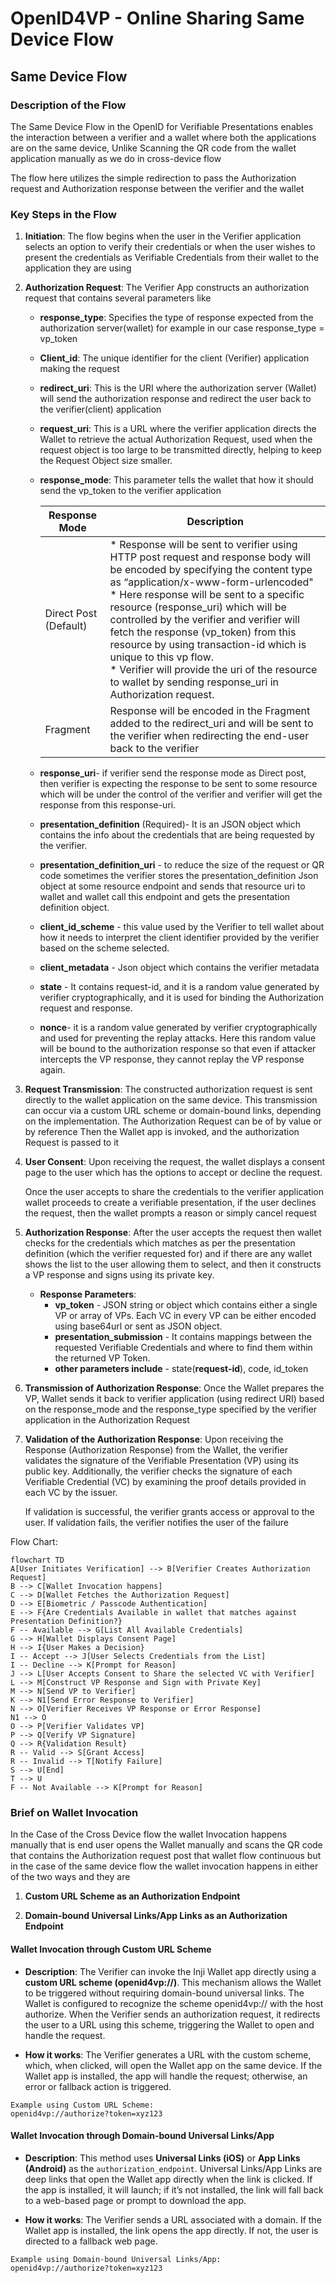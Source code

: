 # OpenID4VP - Online Sharing Same Device Flow

## Same Device Flow
### Description of the Flow
The Same Device Flow in the OpenID for Verifiable Presentations enables the interaction between a verifier and a wallet where both the applications are on the same device, Unlike Scanning the QR code from the wallet application manually as we do in cross-device flow

The flow here utilizes the simple redirection to pass the Authorization request and Authorization response between the verifier and the wallet

### Key Steps in the Flow
1. **Initiation**: The flow begins when the user in the Verifier application selects an option to verify their credentials or when the user wishes to present the credentials as Verifiable Credentials from their wallet to the application they are using

2. **Authorization Request**: The Verifier App constructs an authorization request that contains several parameters like
   * **response_type**: Specifies the type of response expected from the authorization server(wallet) for example in our case response_type = vp_token
   * **Client_id**: The unique identifier for the client (Verifier) application making the request
   * **redirect_uri**: This is the URI where the authorization server (Wallet) will send the authorization response and redirect the user back to the verifier(client) application
   * **request_uri**: This is a URL where the verifier application directs the Wallet to retrieve the actual Authorization Request, used when the request object is too large to be transmitted directly, helping to keep the Request Object size smaller.
   * **response_mode**: This parameter tells the wallet that how it should send the vp_token to the verifier application

     | Response Mode         | Description|
     | --------------------- | ----------------------------------------------------------------------------------------------------------------------------------------------------------------------------------------------------------------------------------------------------------------------------------------------------------------------------------------------------------------------------------------------------------------------------------------------------------------------------------------------------------------------------------- |
     | Direct Post (Default) | * Response will be sent to verifier using HTTP post request and response body will be encoded by specifying the content type as “application/x-www-form-urlencoded" <br/> * Here response will be sent to a specific resource (response_uri) which will be controlled by the verifier and verifier will fetch the response (vp_token) from this resource by using transaction-id which is unique to this vp flow. <br/>* Verifier will provide the uri of the resource to wallet by sending response_uri in Authorization request. |
     | Fragment              | Response will be encoded in the Fragment added to the redirect_uri and will be sent to the verifier when redirecting the end-user back to the verifier
   * **response_uri**- if verifier send the response mode as Direct post, then verifier is expecting the response to be sent to some resource which will be under the control of the verifier and verifier will get the response from this response-uri.
   * **presentation_definition** (Required)- It is an JSON object which contains the info about the credentials that are being requested by the verifier.
   * **presentation_definition_uri** - to reduce the size of the request or QR code sometimes the verifier stores the presentation_definition Json object at some resource endpoint and sends that resource uri to wallet and wallet call this endpoint and gets the presentation definition object.
   * **client_id_scheme** - this value used by the Verifier to tell wallet about how it needs to interpret the client identifier provided by the verifier based on the scheme selected.
   * **client_metadata** - Json object which contains the verifier metadata
   * **state** - It contains request-id, and it is a random value generated by verifier cryptographically, and it is used for binding the Authorization request and response.
   * **nonce**- it is a random value generated by verifier cryptographically and used for preventing the replay attacks. Here this random value will be bound to the authorization response so that even if attacker intercepts the VP response, they cannot replay the VP response again.

3. **Request Transmission**: The constructed authorization request is sent directly to the wallet application on the same device. This transmission can occur via a custom URL scheme or domain-bound links, depending on the implementation.
   The Authorization Request can be of by value or by reference
   Then the Wallet app is invoked, and the authorization Request is passed to it

4. **User Consent**: Upon receiving the request, the wallet displays a consent page to the user which has the options to accept or decline the request. 
   
   Once the user accepts to share the credentials to the verifier application wallet proceeds to create a verifiable presentation, if the user declines the request, then the wallet prompts a reason or simply cancel request

5. **Authorization Response**: After the user accepts the request then wallet checks for the credentials which matches as per the presentation definition (which the verifier requested for) and if there are any wallet shows the list to the user allowing them to select, and then it constructs a VP response and signs using its private key.

   * **Response Parameters**:
     * **vp_token** - JSON string or object which contains either a single VP or array of VPs. Each VC in every VP can be either encoded using base64url or sent as JSON object.
     * **presentation_submission** - It contains mappings between the requested Verifiable Credentials and where to find them within the returned VP Token.
     * **other parameters include** - state(**request-id**), code, id_token

6. **Transmission of Authorization Response**: Once the Wallet prepares the VP, Wallet sends it back to verifier application (using redirect URI) based on the response_mode and the response_type specified by the verifier application in the Authorization Request

7. **Validation of the Authorization Response**: Upon receiving the Response (Authorization Response) from the Wallet, the verifier validates the signature of the Verifiable Presentation (VP) using its public key. Additionally, the verifier checks the signature of each Verifiable Credential (VC) by examining the proof details provided in each VC by the issuer. 
   
   If validation is successful, the verifier grants access or approval to the user. If validation fails, the verifier notifies the user of the failure


Flow Chart:
```mermaid
flowchart TD
A[User Initiates Verification] --> B[Verifier Creates Authorization Request]
B --> C[Wallet Invocation happens]
C --> D[Wallet Fetches the Authorization Request]
D --> E[Biometric / Passcode Authentication]
E --> F{Are Credentials Available in wallet that matches against Presentation Definition?}
F -- Available --> G[List All Available Credentials]
G --> H[Wallet Displays Consent Page]
H --> I{User Makes a Decision}
I -- Accept --> J[User Selects Credentials from the List]
I -- Decline --> K[Prompt for Reason]
J --> L[User Accepts Consent to Share the selected VC with Verifier]
L --> M[Construct VP Response and Sign with Private Key]
M --> N[Send VP to Verifier]
K --> N1[Send Error Response to Verifier]
N --> O[Verifier Receives VP Response or Error Response]
N1 --> O
O --> P[Verifier Validates VP]
P --> Q[Verify VP Signature]
Q --> R{Validation Result}
R -- Valid --> S[Grant Access]
R -- Invalid --> T[Notify Failure]
S --> U[End]
T --> U
F -- Not Available --> K[Prompt for Reason]
```

### Brief on Wallet Invocation
In the Case of the Cross Device flow the wallet Invocation happens manually that is end user opens the Wallet manually and scans the QR code that contains the Authorization request post that wallet flow continuous but in the case of the same device flow the wallet invocation happens in either of the two ways and they are

1. **Custom URL Scheme as an Authorization Endpoint**

2. **Domain-bound Universal Links/App Links as an Authorization Endpoint**



#### Wallet Invocation through Custom URL Scheme
* **Description**: The Verifier can invoke the Inji Wallet app directly using a **custom URL scheme (openid4vp://)**. This mechanism allows the Wallet to be triggered without requiring domain-bound universal links.
The Wallet is configured to recognize the scheme openid4vp:// with the host authorize. When the Verifier sends an authorization request, it redirects the user to a URL using this scheme, triggering the Wallet to open and handle the request.

* **How it works**: The Verifier generates a URL with the custom scheme, which, when clicked, will open the Wallet app on the same device. If the Wallet app is installed, the app will handle the request; otherwise, an error or fallback action is triggered.

```
Example using Custom URL Scheme:
openid4vp://authorize?token=xyz123
```

#### Wallet Invocation through Domain-bound Universal Links/App

* **Description**: This method uses **Universal Links (iOS)** or **App Links (Android)** as the `authorization_endpoint`. Universal Links/App Links are deep links that open the Wallet app directly when the link is clicked. If the app is installed, it will launch; if it’s not installed, the link will fall back to a web-based page or prompt to download the app.

* **How it works**: The Verifier sends a URL associated with a domain. If the Wallet app is installed, the link opens the app directly. If not, the user is directed to a fallback web page.

```
Example using Domain-bound Universal Links/App:
openid4vp://authorize?token=xyz123
```